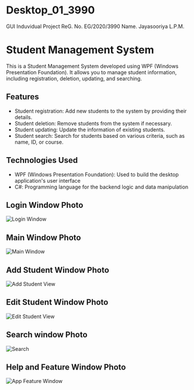 # Desktop_01_3990
GUI Induvidual Project 
ReG. No. EG/2020/3990
Name. Jayasooriya L.P.M.

# Student Management System

This is a Student Management System developed using WPF (Windows Presentation Foundation). It allows you to manage student information, including registration, deletion, updating, and searching.

## Features

- Student registration: Add new students to the system by providing their details.
- Student deletion: Remove students from the system if necessary.
- Student updating: Update the information of existing students.
- Student search: Search for students based on various criteria, such as name, ID, or course.

## Technologies Used

- WPF (Windows Presentation Foundation): Used to build the desktop application's user interface
- C#: Programming language for the backend logic and data manipulation

## Login Window Photo
![Login Window](https://github.com/PramithaMJ/Desktop_01_3990/assets/123730262/e2a32cae-304b-4a4f-98bd-490fcc547096)

## Main Window Photo
![Main Window](https://github.com/PramithaMJ/Desktop_01_3990/assets/123730262/88d996c8-8cb2-4a94-b6ee-e890a169e637)

## Add Student Window Photo
![Add Student View](https://github.com/PramithaMJ/Desktop_01_3990/assets/123730262/6d548fbf-b4d4-4a77-ae14-c41a9cb599b5)

## Edit Student Window Photo
![Edit Student View](https://github.com/PramithaMJ/Desktop_01_3990/assets/123730262/12c201f6-2f3f-4197-8efe-b8c098bf1630)

## Search window Photo
![Search](https://github.com/PramithaMJ/Desktop_01_3990/assets/123730262/7558759a-1278-4210-8a86-7fc5173d8360)

## Help and Feature Window Photo
![App Feature Window](https://github.com/PramithaMJ/Desktop_01_3990/assets/123730262/e26e2169-b13f-4bad-b473-429d9480f479)


